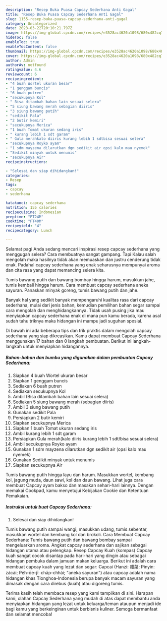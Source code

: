```yaml
---
description: "Resep Buka Puasa Capcay Sederhana Anti Gagal"
title: "Resep Buka Puasa Capcay Sederhana Anti Gagal"
slug: 1155-resep-buka-puasa-capcay-sederhana-anti-gagal
category: Uncategorized
date: 2023-03-22T20:10:21.797Z
image: https://img-global.cpcdn.com/recipes/e3528ac4620a1098/680x482cq70/capcay-sederhana-foto-resep-utama.jpg
hideToc: false
enableToc: true
enableTocContent: false
thumbnail: https://img-global.cpcdn.com/recipes/e3528ac4620a1098/680x482cq70/capcay-sederhana-foto-resep-utama.jpg
cover: https://img-global.cpcdn.com/recipes/e3528ac4620a1098/680x482cq70/capcay-sederhana-foto-resep-utama.jpg
author: Admin
authorAv: notfound
ratingvalue: 4.6
reviewcount: 6
recipeingredient:
- "4 buah Wortel ukuran besar"
- "1 genggam buncis"
- "6 buah putren"
- "secukupnya Kol"
- " Bisa ditambah bahan lain sesuai selera"
- "5 siung bawang merah sebagian diiris"
- "3 siung bawang putih"
- "sedikit Pala"
- "2 butir kemiri"
- "secukupnya Merica"
- "1 buah Tomat ukuran sedang iris"
- " kurang lebih 1 sdt garam"
- " Gula merahkalo diiris kurang lebih 1 sdtbisa sesuai selera"
- "secukupnya Royko ayam"
- "1 sdm mayzena dilarutkan dgn sedikit air opsi kalo mau nyemek"
- "Sedikit minyak untuk menumis"
- "secukupnya Air"
recipeinstructions:

- "Selesai dan siap dihidangkan!"
categories:
- Resep
tags:
- capcay
- sederhana

katakunci: capcay sederhana 
nutrition: 155 calories
recipecuisine: Indonesian
preptime: "PT24M"
cooktime: "PT40M"
recipeyield: "4"
recipecategory: Lunch

---
```



Selamat pagi Anda sedang mencari inspirasi resep capcay sederhana yang menggugah selera? Cara membuatnya sangat gampang. Tapi Kalau salah mengolah maka hasilnya tidak akan memuaskan dan justru cenderung tidak enak. Padahal capcay sederhana yang enak seharusnya mempunyai aroma dan cita rasa yang dapat memancing selera kita.


Tumis bawang putih dan bawang bombay hingga harum, masukkan jahe, tumis kembali hingga harum. Cara membuat capcay sederhana aneka sayuran. Panaskan minyak goreng, tumis bawang putih dan jahe.

Banyak hal yang sedikit banyak mempengaruhi kualitas rasa dari capcay sederhana, mulai dari jenis bahan, kemudian pemilihan bahan segar sampai cara mengolah dan menghidangkannya. Tidak usah pusing jika mau menyiapkan capcay sederhana enak di mana pun kamu berada, karena asal sudah tahu triknya maka hidangan ini mampu jadi suguhan spesial.


Di bawah ini ada beberapa tips dan trik praktis dalam mengolah capcay sederhana yang siap dikreasikan. Kamu dapat membuat Capcay Sederhana menggunakan 17 bahan dan 0 langkah pembuatan. Berikut ini langkah-langkah untuk menyiapkan hidangannya.

<!--inarticleads1-->

##### Bahan-bahan dan bumbu yang digunakan dalam pembuatan Capcay Sederhana:

1. Siapkan 4 buah Wortel ukuran besar
1. Siapkan 1 genggam buncis
1. Sediakan 6 buah putren
1. Sediakan secukupnya Kol
1. Ambil  (Bisa ditambah bahan lain sesuai selera)
1. Sediakan 5 siung bawang merah (sebagian diiris)
1. Ambil 3 siung bawang putih
1. Gunakan sedikit Pala
1. Persiapkan 2 butir kemiri
1. Siapkan secukupnya Merica
1. Siapkan 1 buah Tomat ukuran sedang iris
1. Ambil  kurang lebih 1 sdt garam
1. Persiapkan  Gula merah(kalo diiris kurang lebih 1 sdt/bisa sesuai selera)
1. Ambil secukupnya Royko ayam
1. Gunakan 1 sdm mayzena dilarutkan dgn sedikit air (opsi kalo mau nyemek)
1. Gunakan Sedikit minyak untuk menumis
1. Siapkan secukupnya Air


Tumis bawang putih hingga layu dan harum. Masukkan wortel, kembang kol, jagung muda, daun sawi, kol dan daun bawang. Lihat juga cara membuat Capcay ayam bakso dan masakan sehari-hari lainnya. Dengan memakai Cookpad, kamu menyetujui Kebijakan Cookie dan Ketentuan Pemakaian. 

<!--inarticleads2-->

##### Instruksi untuk buat Capcay Sederhana:


1. Selesai dan siap dihidangkan!

Tumis bawang putih sampai wangi, masukkan udang, tumis sebentar, masukkan wortel dan kembang kol dan brokoli. Cara Membuat Capcay Sederhana: Tumis bawang putih dan bawang bombay sampai mengeluarkan aroma. Angkat capcay sederhana dan sajikan sebagai hidangan utama atau pelengkap. Resep Capcay Kuah (kompas) Capcay kuah sangat cocok disantap pada hari-hari yang dingin atau sebagai hidangan pembuka dalam jamuan makan keluarga. Berikut ini adalah cara membuat capcay kuah yang lezat dan segar: Capcai (Hanzi: 雜菜; Pinyin: zácài; Pe̍h-ōe-jī: cha̍p-chhài; &#34;aneka sayuran&#34;) atau capcay adalah nama hidangan khas Tionghoa-Indonesia berupa banyak macam sayuran yang dimasak dengan cara direbus (kuah) atau digoreng tumis. 

Terima kasih telah membaca resep yang kami tampilkan di sini. Harapan kami, olahan Capcay Sederhana yang mudah di atas dapat membantu anda menyiapkan hidangan yang lezat untuk keluarga/teman ataupun menjadi ide bagi kamu yang berkeinginan untuk berbisnis kuliner. Semoga bermanfaat dan selamat mencoba!
